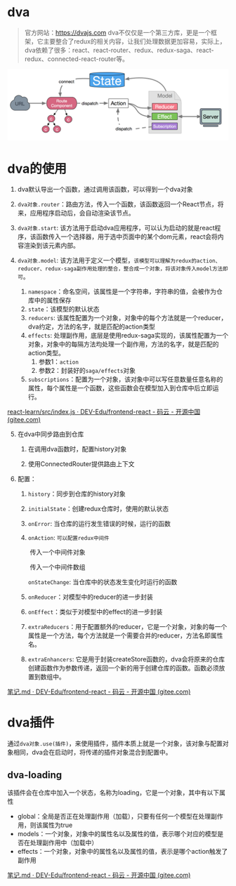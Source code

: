 # dva

> 官方网站：https://dvajs.com
> dva不仅仅是一个第三方库，更是一个框架，它主要整合了redux的相关内容，让我们处理数据更加容易，实际上，dva依赖了很多：react、react-router、redux、redux-saga、react-redux、connected-react-router等。

![image-20220904105602943](../../../web-basic/.gitbook/assets/image-20220904105602943.png)

# dva的使用

1. dva默认导出一个函数，通过调用该函数，可以得到一个dva对象
   
2. `dva对象.router`：路由方法，传入一个函数，该函数返回一个React节点，将来，应用程序启动后，会自动渲染该节点。

3. `dva对象.start`: 该方法用于启动dva应用程序，可以认为启动的就是react程序，该函数传入一个选择器，用于选中页面中的某个dom元素，react会将内容渲染到该元素内部。

4. `dva对象.model`: 该方法用于定义一个模型，`该模型可以理解为redux的action、reducer、redux-saga副作用处理的整合，整合成一个对象，将该对象传入model方法即可`。
   
   1. `namespace`：命名空间，该属性是一个字符串，字符串的值，会被作为仓库中的属性保存
   2. `state`：该模型的默认状态
   3. `reducers`: 该属性配置为一个对象，对象中的每个方法就是一个reducer，dva约定，方法的名字，就是匹配的action类型
   4. `effects`: 处理副作用，底层是使用redux-saga实现的，该属性配置为一个对象，对象中的每隔方法均处理一个副作用，方法的名字，就是匹配的action类型。
      1. 参数1：`action`
      2. 参数2：封装好的`saga/effects`对象
   5. `subscriptions`：配置为一个对象，该对象中可以写任意数量任意名称的属性，每个属性是一个函数，这些函数会在模型加入到仓库中后立即运行。
   
   

[react-learn/src/index.js · DEV-Edu/frontend-react - 码云 - 开源中国 (gitee.com)](https://gitee.com/dev-edu/frontend-react/blob/9-7.dva/react-learn/src/index.js)







5. 在dva中同步路由到仓库

   1. 在调用dva函数时，配置history对象

   1. 使用ConnectedRouter提供路由上下文



6. 配置：

   1. `history`：同步到仓库的history对象

   2. `initialState`：创建redux仓库时，使用的默认状态

   3. `onError`: 当仓库的运行发生错误的时候，运行的函数

   4. `onAction`: `可以配置redux中间件`

      ​	传入一个中间件对象

      ​	传入一个中间件数组

      

      `onStateChange`: 当仓库中的状态发生变化时运行的函数

   1. `onReducer`：对模型中的reducer的进一步封装

   1. `onEffect`：类似于对模型中的effect的进一步封装

   1. `extraReducers`：用于配置额外的reducer，它是一个对象，对象的每一个属性是一个方法，每个方法就是一个需要合并的reducer，方法名即属性名。

   1. `extraEnhancers`: 它是用于封装createStore函数的，dva会将原来的仓库创建函数作为参数传递，返回一个新的用于创建仓库的函数。函数必须放置到数组中。

[笔记.md · DEV-Edu/frontend-react - 码云 - 开源中国 (gitee.com)](https://gitee.com/dev-edu/frontend-react/blob/9-8.dva2/笔记.md)



# dva插件

通过```dva对象.use(插件)```，来使用插件，插件本质上就是一个对象，该对象与配置对象相同，dva会在启动时，将传递的插件对象混合到配置中。

## dva-loading

该插件会在仓库中加入一个状态，名称为loading，它是一个对象，其中有以下属性

- global：全局是否正在处理副作用（加载），只要有任何一个模型在处理副作用，则该属性为true
- models：一个对象，对象中的属性名以及属性的值，表示哪个对应的模型是否在处理副作用中（加载中）
- effects：一个对象，对象中的属性名以及属性的值，表示是哪个action触发了副作用

[笔记.md · DEV-Edu/frontend-react - 码云 - 开源中国 (gitee.com)](https://gitee.com/dev-edu/frontend-react/blob/9-12.dva插件/笔记.md#)



